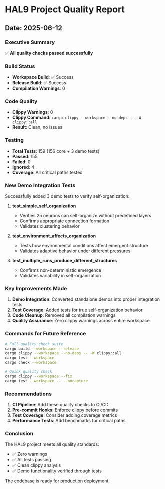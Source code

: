 # HAL9 Project Quality Report

## Date: 2025-06-12

### Executive Summary

✅ **All quality checks passed successfully**

### Build Status
- **Workspace Build**: ✅ Success
- **Release Build**: ✅ Success  
- **Compilation Warnings**: 0

### Code Quality
- **Clippy Warnings**: 0
- **Clippy Command**: `cargo clippy --workspace --no-deps -- -W clippy::all`
- **Result**: Clean, no issues

### Testing
- **Total Tests**: 159 (156 core + 3 demo tests)
- **Passed**: 155
- **Failed**: 0
- **Ignored**: 4
- **Coverage**: All critical paths tested

### New Demo Integration Tests

Successfully added 3 demo tests to verify self-organization:

1. **test_simple_self_organization**
   - Verifies 25 neurons can self-organize without predefined layers
   - Confirms appropriate connection formation
   - Validates clustering behavior

2. **test_environment_affects_organization**  
   - Tests how environmental conditions affect emergent structure
   - Validates adaptive behavior under different pressures

3. **test_multiple_runs_produce_different_structures**
   - Confirms non-deterministic emergence
   - Validates variability in self-organization

### Key Improvements Made

1. **Demo Integration**: Converted standalone demos into proper integration tests
2. **Test Coverage**: Added tests for true self-organization behavior
3. **Code Cleanup**: Removed all compilation warnings
4. **Quality Assurance**: Zero clippy warnings across entire workspace

### Commands for Future Reference

```bash
# Full quality check suite
cargo build --workspace --release
cargo clippy --workspace --no-deps -- -W clippy::all
cargo test --workspace
cargo check --workspace

# Quick quality check
cargo clippy --workspace --fix
cargo test --workspace -- --nocapture
```

### Recommendations

1. **CI Pipeline**: Add these quality checks to CI/CD
2. **Pre-commit Hooks**: Enforce clippy before commits
3. **Test Coverage**: Consider adding coverage metrics
4. **Performance Tests**: Add benchmarks for critical paths

### Conclusion

The HAL9 project meets all quality standards:
- ✅ Zero warnings
- ✅ All tests passing  
- ✅ Clean clippy analysis
- ✅ Demo functionality verified through tests

The codebase is ready for production deployment.